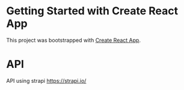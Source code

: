 # Getting Started with Create React App

This project was bootstrapped with [Create React App](https://github.com/facebook/create-react-app).

# API
API using strapi
https://strapi.io/